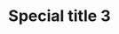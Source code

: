 ---
id: 3
title: "Special title 3"
description: "With supporting text below as a natural lead-in to additional content."
image: "/assets/images/banner-carousel/invite.png"
icon: "block-3"
url: "/services/3-service/"
---